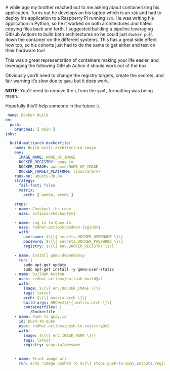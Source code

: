 A while ago my brother reached out to me asking about containerizing his application. Turns out he develops on his laptop which is an `x86` and had to deploy his application to a Raspberry Pi running `arm`. He was writing his application in Python, so he it worked on both architectures and hated copying files back and forth. I suggested building a pipeline leveraging GitHub Actions to build both architectures so he could just `docker pull` down the container on the different systems. This has a great side effect how too, so his cohorts just had to do the same to get either  and test on their hardware too!

This was a great representation of containers making your life easier, and leveraging the following GitHub Action it should work out of the box. 

Obviously you’ll need to change the registry targets, create the secrets, and fair warning it’s slow due to `qemu` but it does work. 

**NOTE**: You'll need to remove the `\` from the `yaml`, formatting was being mean. 
 
Hopefully this’ll help someone in the future :).


```yaml
 name: Docker Build
on:  
  push:    
    branches: [ main ]  
jobs:   

  build-multiarch-dockerfile:
    name: Build multi-architecture image 
    env:
      IMAGE_NAME: NAME_OF_IMAGE
      DOCKER_REGISTRY: quay.io 
      DOCKER_IMAGE: awesome/NAME_OF_IMAGE 
      DOCKER_TARGET_PLATFORM: linux/arm/v7                 
    runs-on: ubuntu-20.04
    strategy:
      fail-fast: false
      matrix:
        arch: [ amd64, arm64 ]

    steps:    
    - name: Checkout the code       
      uses: actions/checkout@v1          

    - name: Log in to Quay.io
      uses: redhat-actions/podman-login@v1
      with:
        username: $\{\{ secrets.DOCKER_USERNAME \}\}
        password: $\{\{ secrets.DOCKER_PASSWORD \}\}
        registry: $\{\{ env.DOCKER_REGISTRY \}\}

    - name: Install qemu dependency
      run: |
        sudo apt-get update
        sudo apt-get install -y qemu-user-static
    - name: Buildah Action
      uses: redhat-actions/buildah-build@v2
      with:
        image: $\{\{ env.DOCKER_IMAGE \}\}
        tags: latest
        arch: $\{\{ matrix.arch \}\}
        build-args: ARCH=$\{\{ matrix.arch \}\}
        containerfiles: |
          ./Dockerfile
    - name: Push To quay.io
      id: push-to-quay
      uses: redhat-actions/push-to-registry@v2
      with:
        image: $\{\{ env.IMAGE_NAME \}\}
        tags: latest
        registry: quay.io/awesome
        

    - name: Print image url
      run: echo "Image pushed to $\{\{ steps.push-to-quay.outputs.registry-paths \}\}"
```
